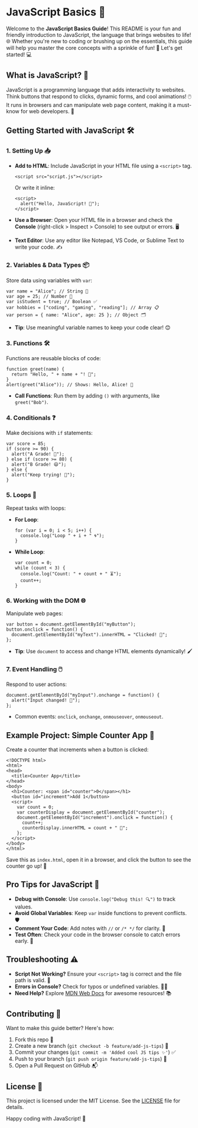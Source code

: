 JavaScript Basics 🚀
====================

Welcome to the **JavaScript Basics Guide**! This README is your fun and friendly introduction to JavaScript, the language that brings websites to life! 🌐 Whether you're new to coding or brushing up on the essentials, this guide will help you master the core concepts with a sprinkle of fun! 🎉 Let's get started! 💻

What is JavaScript? 🤔
----------------------

JavaScript is a programming language that adds interactivity to websites. Think buttons that respond to clicks, dynamic forms, and cool animations! 🖱️ It runs in browsers and can manipulate web page content, making it a must-know for web developers. 🌟

Getting Started with JavaScript 🛠️
-----------------------------------

### 1\. Setting Up 📥

-   **Add to HTML**: Include JavaScript in your HTML file using a `<script>` tag.

    ```
    <script src="script.js"></script>

    ```

    Or write it inline:

    ```
    <script>
      alert("Hello, JavaScript! 🚀");
    </script>

    ```

-   **Use a Browser**: Open your HTML file in a browser and check the **Console** (right-click > Inspect > Console) to see output or errors. 🖥️
-   **Text Editor**: Use any editor like Notepad, VS Code, or Sublime Text to write your code. ✍️

### 2\. Variables & Data Types 📦

Store data using variables with `var`:

```
var name = "Alice"; // String 📜
var age = 25; // Number 🔢
var isStudent = true; // Boolean ✅
var hobbies = ["coding", "gaming", "reading"]; // Array 📋
var person = { name: "Alice", age: 25 }; // Object 🗂️

```

-   **Tip**: Use meaningful variable names to keep your code clear! 😊

### 3\. Functions 🛠️

Functions are reusable blocks of code:

```
function greet(name) {
  return "Hello, " + name + "! 👋";
}
alert(greet("Alice")); // Shows: Hello, Alice! 👋

```

-   **Call Functions**: Run them by adding `()` with arguments, like `greet("Bob")`.

### 4\. Conditionals ❓

Make decisions with `if` statements:

```
var score = 85;
if (score >= 90) {
  alert("A Grade! 🎉");
} else if (score >= 80) {
  alert("B Grade! 😄");
} else {
  alert("Keep trying! 💪");
}

```

### 5\. Loops 🔄

Repeat tasks with loops:

-   **For Loop**:

    ```
    for (var i = 0; i < 5; i++) {
      console.log("Loop " + i + " 🌀");
    }

    ```

-   **While Loop**:

    ```
    var count = 0;
    while (count < 3) {
      console.log("Count: " + count + " ⏳");
      count++;
    }

    ```

### 6\. Working with the DOM 🌐

Manipulate web pages:

```
var button = document.getElementById("myButton");
button.onclick = function() {
  document.getElementById("myText").innerHTML = "Clicked! 🎯";
};

```

-   **Tip**: Use `document` to access and change HTML elements dynamically! 🖌️

### 7\. Event Handling 🖱️

Respond to user actions:

```
document.getElementById("myInput").onchange = function() {
  alert("Input changed! 📝");
};

```

-   Common events: `onclick`, `onchange`, `onmouseover`, `onmouseout`.

Example Project: Simple Counter App 🧮
--------------------------------------

Create a counter that increments when a button is clicked:

```
<!DOCTYPE html>
<html>
<head>
  <title>Counter App</title>
</head>
<body>
  <h1>Counter: <span id="counter">0</span></h1>
  <button id="increment">Add 1</button>
  <script>
    var count = 0;
    var counterDisplay = document.getElementById("counter");
    document.getElementById("increment").onclick = function() {
      count++;
      counterDisplay.innerHTML = count + " 🚀";
    };
  </script>
</body>
</html>

```

Save this as `index.html`, open it in a browser, and click the button to see the counter go up! 🎉

Pro Tips for JavaScript 🌟
--------------------------

-   **Debug with Console**: Use `console.log("Debug this! 🔍")` to track values.
-   **Avoid Global Variables**: Keep `var` inside functions to prevent conflicts. 🛡️
-   **Comment Your Code**: Add notes with `//` or `/* */` for clarity. 📝
-   **Test Often**: Check your code in the browser console to catch errors early. 🐞

Troubleshooting ⚠️
------------------

-   **Script Not Working?** Ensure your `<script>` tag is correct and the file path is valid. 🔗
-   **Errors in Console?** Check for typos or undefined variables. 🕵️‍♂️
-   **Need Help?** Explore [MDN Web Docs](https://developer.mozilla.org/) for awesome resources! 📚

Contributing 🤝
---------------

Want to make this guide better? Here's how:

1.  Fork this repo 🍴
2.  Create a new branch (`git checkout -b feature/add-js-tips`) 🌳
3.  Commit your changes (`git commit -m 'Added cool JS tips ✨'`) ✅
4.  Push to your branch (`git push origin feature/add-js-tips`) 🚀
5.  Open a Pull Request on GitHub 📬

License 📜
----------

This project is licensed under the MIT License. See the [LICENSE](https://grok.com/chat/LICENSE) file for details.

Happy coding with JavaScript! 🎈
